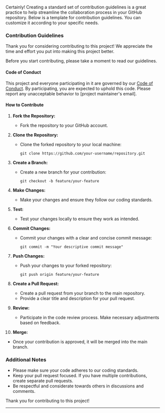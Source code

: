 Certainly! Creating a standard set of contribution guidelines is a great practice to help streamline the collaboration process in your GitHub repository. Below is a template for contribution guidelines. You can customize it according to your specific needs.

### Contribution Guidelines

Thank you for considering contributing to this project! We appreciate the time and effort you put into making this project better.

Before you start contributing, please take a moment to read our guidelines.

#### Code of Conduct

This project and everyone participating in it are governed by our [Code of Conduct](CODE_OF_CONDUCT.md). By participating, you are expected to uphold this code. Please report any unacceptable behavior to [project maintainer's email].

#### How to Contribute

1. **Fork the Repository:**
   - Fork the repository to your GitHub account.

2. **Clone the Repository:**
   - Clone the forked repository to your local machine:
     ```
     git clone https://github.com/your-username/repository.git
     ```

3. **Create a Branch:**
   - Create a new branch for your contribution:
     ```
     git checkout -b feature/your-feature
     ```

4. **Make Changes:**
   - Make your changes and ensure they follow our coding standards.

5. **Test:**
   - Test your changes locally to ensure they work as intended.

6. **Commit Changes:**
   - Commit your changes with a clear and concise commit message:
     ```
     git commit -m "Your descriptive commit message"
     ```

7. **Push Changes:**
   - Push your changes to your forked repository:
     ```
     git push origin feature/your-feature
     ```

8. **Create a Pull Request:**
   - Create a pull request from your branch to the main repository.
   - Provide a clear title and description for your pull request.

9. **Review:**
   - Participate in the code review process. Make necessary adjustments based on feedback.

10. **Merge:**
   - Once your contribution is approved, it will be merged into the main branch.

### Additional Notes

- Please make sure your code adheres to our coding standards.
- Keep your pull request focused. If you have multiple contributions, create separate pull requests.
- Be respectful and considerate towards others in discussions and comments.

Thank you for contributing to this project!

---

